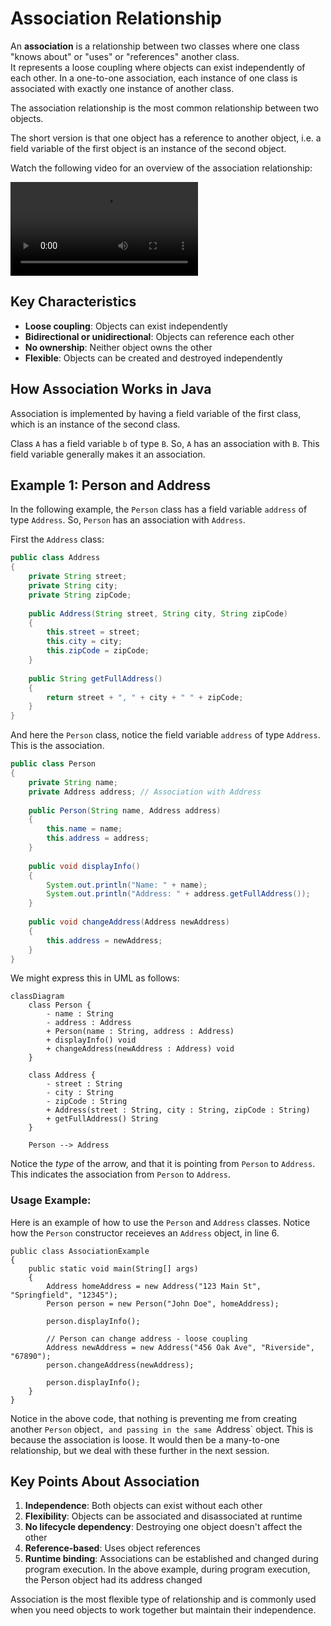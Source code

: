 # Association Relationship

An **association** is a relationship between two classes where one class "knows about" or "uses" or "references" another class.\
It represents a loose coupling where objects can exist independently of each other. In a one-to-one association, each instance of one class is associated with exactly one instance of another class.

The association relationship is the most common relationship between two objects.

The short version is that one object has a reference to another object, i.e. a field variable of the first object is an instance of the second object.

Watch the following video for an overview of the association relationship:

<video src="https://youtu.be/pnRQPfMuyQY"></video>


## Key Characteristics

- **Loose coupling**: Objects can exist independently
- **Bidirectional or unidirectional**: Objects can reference each other
- **No ownership**: Neither object owns the other
- **Flexible**: Objects can be created and destroyed independently

## How Association Works in Java

Association is implemented by having a field variable of the first class, which is an instance of the second class.

Class `A` has a field variable `b` of type `B`. So, `A` has an association with `B`.
This field variable generally makes it an association.


## Example 1: Person and Address

In the following example, the `Person` class has a field variable `address` of type `Address`. So, `Person` has an association with `Address`.

First the `Address` class:

```java
public class Address 
{
    private String street;
    private String city;
    private String zipCode;
    
    public Address(String street, String city, String zipCode) 
    {
        this.street = street;
        this.city = city;
        this.zipCode = zipCode;
    }
    
    public String getFullAddress() 
    {
        return street + ", " + city + " " + zipCode;
    }
}
```

And here the `Person` class, notice the field variable `address` of type `Address`. This is the association.

```java
public class Person 
{
    private String name;
    private Address address; // Association with Address
    
    public Person(String name, Address address) 
    {
        this.name = name;
        this.address = address;
    }
    
    public void displayInfo() 
    {
        System.out.println("Name: " + name);
        System.out.println("Address: " + address.getFullAddress());
    }
    
    public void changeAddress(Address newAddress) 
    {
        this.address = newAddress;
    }
}
```

We might express this in UML as follows:

```mermaid
classDiagram
    class Person {
        - name : String
        - address : Address
        + Person(name : String, address : Address)
        + displayInfo() void
        + changeAddress(newAddress : Address) void
    }

    class Address {
        - street : String
        - city : String
        - zipCode : String
        + Address(street : String, city : String, zipCode : String)
        + getFullAddress() String
    }

    Person --> Address
``` 

Notice the _type_ of the arrow, and that it is pointing from `Person` to `Address`. This indicates the association from `Person` to `Address`.


### Usage Example:

Here is an example of how to use the `Person` and `Address` classes.
Notice how the `Person` constructor receieves an `Address` object, in line 6.

```java{6}
public class AssociationExample 
{
    public static void main(String[] args) 
    {
        Address homeAddress = new Address("123 Main St", "Springfield", "12345");
        Person person = new Person("John Doe", homeAddress);
        
        person.displayInfo();
        
        // Person can change address - loose coupling
        Address newAddress = new Address("456 Oak Ave", "Riverside", "67890");
        person.changeAddress(newAddress);
        
        person.displayInfo();
    }
}
```


Notice in the above code, that nothing is preventing me from creating another `Person` object`, and passing in the same `Address` object. This is because the association is loose. It would then be a many-to-one relationship, but we deal with these further in the next session. 

## Key Points About Association

1. **Independence**: Both objects can exist without each other
2. **Flexibility**: Objects can be associated and disassociated at runtime
3. **No lifecycle dependency**: Destroying one object doesn't affect the other
4. **Reference-based**: Uses object references
5. **Runtime binding**: Associations can be established and changed during program execution. In the above example, during program execution, the Person object had its address changed

Association is the most flexible type of relationship and is commonly used when you need objects to work together but maintain their independence.
